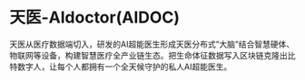 # 

# 天医-Aldoctor(AIDOC)

天医从医疗数据端切入，研发的AI超能医生形成天医分布式”大脑”结合智慧硬体、物联网等设备，构建智慧医疗全产业链生态。把生命体征数据写入区块链克隆出比特数字人，让每个人都拥有一个全天候守护的私人AI超能医生。


